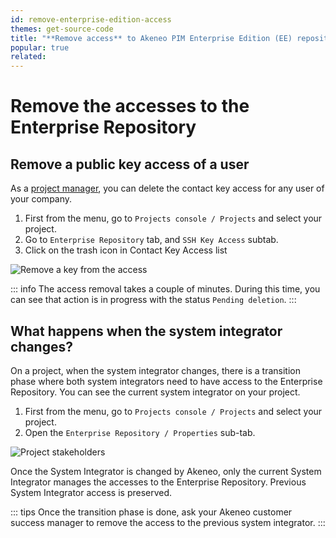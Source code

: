 ```yaml
---
id: remove-enterprise-edition-access
themes: get-source-code
title: "**Remove access** to Akeneo PIM Enterprise Edition (EE) repository"
popular: true
related: 
---
```


# Remove the accesses to the Enterprise Repository

## Remove a public key access of a user

As a [project manager](project-managers.html), you can delete the contact key access for any user of your company.

1. First from the menu, go to `Projects console / Projects` and select your project.
2. Go to `Enterprise Repository` tab, and `SSH Key Access` subtab.
3. Click on the trash icon in Contact Key Access list

![Remove a key from the access](../img/remove_key_access.jpg)

::: info
The access removal takes a couple of minutes.
During this time, you can see that action is in progress with the status `Pending deletion`.
:::

## What happens when the system integrator changes?

On a project, when the system integrator changes, there is a transition phase where both system integrators need to have access to the Enterprise Repository.
You can see the current system integrator on your project. 

1. First from the menu, go to `Projects console / Projects` and select your project.
2. Open the `Enterprise Repository / Properties` sub-tab.

![Project stakeholders](../img/stakeholders_tab.jpg)

Once the System Integrator is changed by Akeneo, only the current System Integrator manages the accesses to the Enterprise Repository.
Previous System Integrator access is preserved.

::: tips
Once the transition phase is done, ask your Akeneo customer success manager to remove the access to the previous system integrator.
:::
